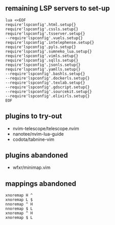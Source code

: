 ## remaining LSP servers to set-up

```viml
lua <<EOF
require'lspconfig'.html.setup{}
require'lspconfig'.cssls.setup{}
require'lspconfig'.tsserver.setup{}
--require'lspconfig'.vuels.setup{}
require'lspconfig'.intelephense.setup{}
require'lspconfig'.pyls.setup{}
require'lspconfig'.sumneko_lua.setup{}
require'lspconfig'.vimls.setup{}
require'lspconfig'.sqlls.setup{}
require'lspconfig'.jsonls.setup{}
require'lspconfig'.yamlls.setup{}
--require'lspconfig'.bashls.setup{}
--require'lspconfig'.dockerls.setup{}
--require'lspconfig'.texlab.setup{}
--require'lspconfig'.gdscript.setup{}
--require'lspconfig'.sourcekit.setup{}
--require'lspconfig'.elixirls.setup{}
EOF
```





## plugins to try-out

* nvim-telescope/telescope.nvim
* nanotee/nvim-lua-guide
* codota/tabnine-vim





## plugins abandoned

* wfxr/minimap.vim





## mappings abandoned

```viml
xnoremap H ^
xnoremap L $
nnoremap ^ H
nnoremap $ L
xnoremap ^ H
xnoremap $ L
```
